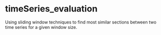 # timeSeries_evaluation
Using sliding window techniques to find most similar sections between two time series for a given window size.
